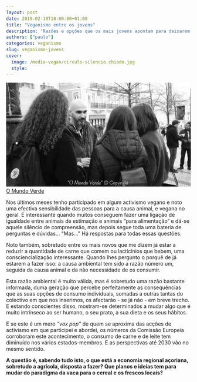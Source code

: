 ```yaml
---
layout: post
date: 2019-02-10T18:00:00+01:00
title: "Veganismo entre os jovens"
description: 'Razões e opções que os mais jovens apontam para deixarem de consumir produtos animais.'
authors: ["paulo"]
categories: veganismo
slug: veganismo-jovens
cover:
  image: /media-vegan/circulo-silencio.chiado.jpg
  style:
---
```


![](/media-vegan/circulo-silencio.chiado.jpg)
[O Mundo Verde](https://www.facebook.com/omundoverde.veg)


Nos últimos meses tenho participado em algum activismo vegano e noto uma efectiva sensibilidade das pessoas para a causa animal, e vegana no geral. É interessante quando muitos conseguem fazer uma ligação de igualdade entre animais de estimação e animais “para alimentação“ e dá-se aquele silêncio de compreensão, mas depois segue toda uma bateria de perguntas e dúvidas... “Mas..."
Há respostas para todas essas questões.

Noto também, sobretudo entre os mais novos que me dizem já estar a reduzir a quantidade de carne que comem ou lacticínios que bebem, uma consciencialização interessante. Quando lhes pergunto o porquê de já estarem a fazer isso: a causa ambiental tem sido a razão número um, seguida da causa animal e da não necessidade de os consumir.

Esta razão ambiental é muito válida, mas é sobretudo uma razão bastante informada, duma geração que percebe perfeitamente as consequências que as suas opções de consumo individuais, somadas a outras tantas do colectivo em que nos inserimos, os afectarão - se já não - em breve trecho. E estando conscientes disso, mostram-se determinados a mudar algo que é muito intrínseco ao ser humano, o seu prato, a sua dieta e os seus hábitos.

E se este é um mero _“vox pop”_ de quem se aproxima das acções de activismo em que participei e abordei, os números da Comissão Europeia corroboram este acontecimento, o consumo de carne e de leite tem diminuído nos vários estados-membros. E as perspectivas até 2030 vão no mesmo sentido.

__A questão é, sabendo tudo isto, o que está a economia regional açoriana, sobretudo a agrícola, disposta a fazer? Que planos e ideias tem para mudar do paradigma da vaca para o cereal e os frescos locais?__
